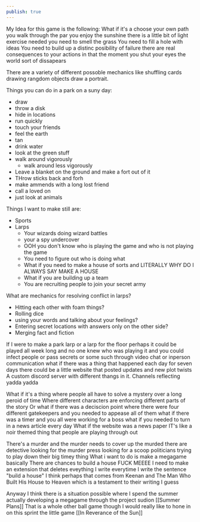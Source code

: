 ```yaml
---
publish: true
---
```

My Idea for  this game is the following:
What if it's a choose your own path
you walk through the par
you enjoy the sunshine
there is a little bit of light exercise needed
you need to smell the grass
You need to fill a hole with ideas
You need to build up a distinc posibility of failure
there are real consequences to your actions in that the moment you shut your eyes the world sort of dissapears

There are a variety of different possoble mechanics like
shuffling cards drawing rangdom objects
draw a portrait.

Things you can do in a park on a suny day:
- draw
- throw a disk
- hide in locations
- run quickly
- touch your friends
- feel the earth
- tan
- drink water
- look at the green stuff
- walk around vigorously
	-	walk around less vigorously
-	Leave a blanket on the ground and make a fort out of it
-	THrow sticks back and forh
-	make ammends with a long lost friend 
-	call a loved on
-	just look at animals


Things I want to make still are:
- Sports
- Larps
	- Your wizards doing wizard battles
	- your a spy undercover
	- OOH you don't know who is playing the game and who is not playing the game
	- You need to figure out who is doing what
	- What if you need to make a house of sorts and LITERALLY WHY DO I ALWAYS SAY MAKE A HOUSE
	- What if you are building up a team
	- You are recruiting people to join your secret army

What are mechanics for resolving conflict in larps? 
- Hitting each other with foam things?
- Rolling dice
- using your words and talking about your feelings?
- Entering secret locations with answers only on the other side?
- Merging fact and fiction

If I were to make a park larp or a larp for the floor perhaps it could be played all week long and no one knew who was playing it
and you could infect people or pass secrets or some such through video chat or inperson communication
what if there was a thing that happened each day for seven days
there could be a little website that posted updates and new plot twists
A custom discord server with different thangs in it. Channels reflecting yadda yadda

What if it's a thing where people all have to solve a mystery over a long peroid of time
Where different characters are enforcing different parts of the story
Or what if there was a deciscion point where there were four different gatekeepers and you needed to appease all of them
what if there was a timer and you all were working for a boss
what if you needed to turn in a news article every day
What if the website was a news paper
IT's like a noir themed thing that people are playing through out

There's a murder and the murder needs to cover up the murded
there are detective looking for the murder
press looking for a scoop
politicians trying to play down their big timey thing
What i want to do is make a megagame basically
There are chances to build a house FUCK MEEEE I need to make an extension that deletes eveything I write everytime I write the sentence "build a house"
I think perhaps that comes from Keenan and The Man Who Built His House to Heaven which is a testament to their writing I guess

Anyway I think there is a situation possible where I spend the summer actually developing a megagame through the project sudion [[Summer Plans]]
That is a whole other ball game though
I would really like to hone in on this sprint the little game [[In Reverance of the Sun]]

